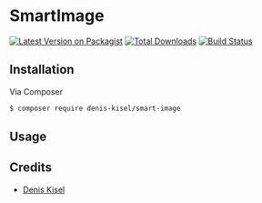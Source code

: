 # SmartImage

[![Latest Version on Packagist][ico-version]][link-packagist]
[![Total Downloads][ico-downloads]][link-downloads]
[![Build Status][ico-travis]][link-travis]


## Installation

Via Composer

``` bash
$ composer require denis-kisel/smart-image
```

## Usage



## Credits

- [Denis Kisel][link-author]

[ico-version]: https://img.shields.io/packagist/v/deniskisel/smartimage.svg?style=flat-square
[ico-downloads]: https://img.shields.io/packagist/dt/deniskisel/smartimage.svg?style=flat-square
[ico-travis]: https://img.shields.io/travis/deniskisel/smartimage/master.svg?style=flat-square
[ico-styleci]: https://styleci.io/repos/12345678/shield

[link-packagist]: https://packagist.org/packages/denis-kisel/smart-image
[link-downloads]: https://packagist.org/packages/denis-kisel/smart-image
[link-travis]: https://travis-ci.org/denis-kisel/smart-image
[link-styleci]: https://styleci.io/repos/12345678
[link-author]: https://github.com/denis-kisel
